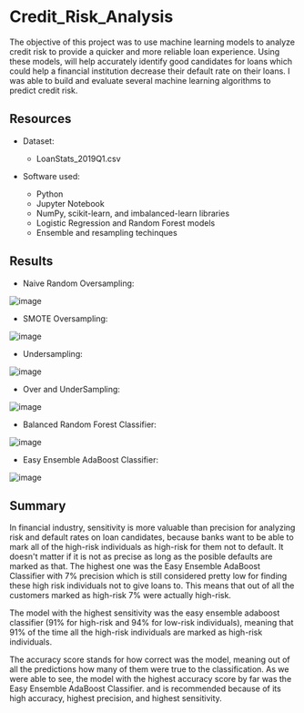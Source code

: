 # Credit_Risk_Analysis


The objective of this project was to use machine learning models to analyze credit risk to provide a quicker and more reliable loan experience. Using these models, will help accurately identify good candidates for loans which could help a financial institution decrease their default rate on their loans. I was able to build and evaluate several machine learning algorithms to predict credit risk. 

## Resources
- Dataset: 
  - LoanStats_2019Q1.csv

- Software used:
  - Python
  - Jupyter Notebook
  - NumPy, scikit-learn, and imbalanced-learn libraries
  - Logistic Regression and Random Forest models
  - Ensemble and resampling techinques

## Results


- Naive Random Oversampling:

![image](https://user-images.githubusercontent.com/96051648/163658808-4efb0fe1-2d1f-4716-810c-e5e2fe808ecb.png)


- SMOTE Oversampling:

![image](https://user-images.githubusercontent.com/96051648/163658822-65c55fd5-704f-420d-be62-2dbf7d893ecf.png)


- Undersampling: 

![image](https://user-images.githubusercontent.com/96051648/163658863-73860b61-dfa2-453a-9573-afb7ec97c0b6.png)


- Over and UnderSampling: 

![image](https://user-images.githubusercontent.com/96051648/163658880-c263a63d-f2bf-49b1-a07b-e93f40cb05d4.png)


- Balanced Random Forest Classifier: 

![image](https://user-images.githubusercontent.com/96051648/163658898-9a478888-beba-4250-942d-8dd187c7a554.png)


- Easy Ensemble AdaBoost Classifier:

![image](https://user-images.githubusercontent.com/96051648/163658909-474ceefc-67bb-4b8b-a3a8-f8df0b37db43.png)


## Summary

In financial industry, sensitivity is more valuable than precision for analyzing risk and default rates on loan candidates, because banks want to be able to mark all of the high-risk individuals as high-risk for them not to default. It doesn't matter if it is not as precise as long as the posible defaults are marked as that. The highest one was the Easy Ensemble AdaBoost Classifier with 7% precision which is still considered pretty low for finding these high risk individuals not to give loans to. This means that out of all the customers marked as high-risk 7% were actually high-risk. 

The model with the highest sensitivity was the easy ensemble adaboost classifier (91% for high-risk and 94% for low-risk individuals), meaning that 91% of the time all the high-risk individuals are marked as high-risk individuals. 

The accuracy score stands for how correct was the model, meaning out of all the predictions how many of them were true to the classification. As we were able to see, the model with the highest accuracy score by far was the Easy Ensemble AdaBoost Classifier. and is recommended because of its high accuracy, highest precision, and highest sensitivity. 

